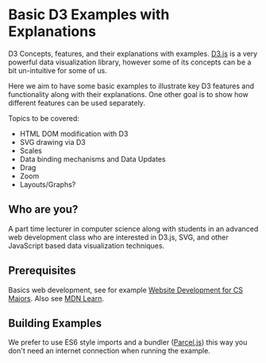 # Basic D3 Examples with Explanations

D3 Concepts, features, and their explanations with examples. [D3.js](https://d3js.org/) is a very powerful data visualization library, however some of its concepts can be a bit un-intuitive for some of us.

Here we aim to have some basic examples to illustrate key D3 features and functionality along with their explanations. One other goal is to show how different features can be used separately.

Topics to be covered:

* HTML DOM modification with D3
* SVG drawing via D3
* Scales
* Data binding mechanisms and Data Updates
* Drag
* Zoom
* Layouts/Graphs?

## Who are you?

A part time lecturer in computer science along with students in an advanced web development class who are interested in D3.js, SVG, and other JavaScript based data visualization techniques.

## Prerequisites

Basics web development, see for example [Website Development for CS Majors](https://www.grotto-networking.com/WebsiteDevelopment/WebDev.html). Also see [MDN Learn](https://developer.mozilla.org/en-US/docs/Learn).

## Building Examples

We prefer to use ES6 style imports and a bundler ([Parcel.js](https://parceljs.org/)) this way you don't need an internet connection when running the example.
